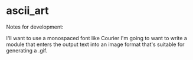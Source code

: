 # ascii_art

Notes for development:

I'll want to use a monospaced font like Courier
I'm going to want to write a module that enters the output text into an image format that's suitable for generating a .gif.

